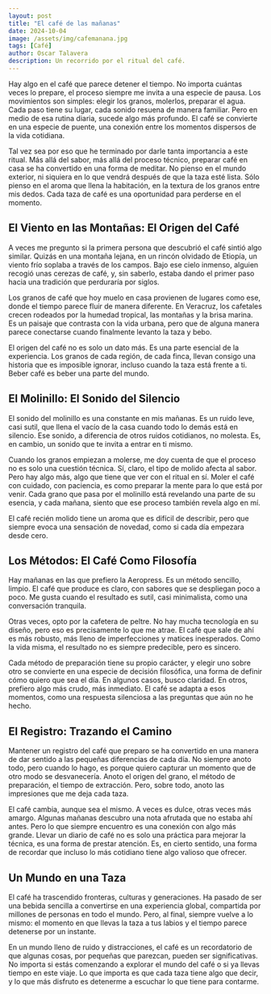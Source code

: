 ```yaml
---
layout: post
title: "El café de las mañanas"
date: 2024-10-04
image: /assets/img/cafemanana.jpg
tags: [Café]
author: Oscar Talavera
description: Un recorrido por el ritual del café.
---
```


Hay algo en el café que parece detener el tiempo. No importa cuántas veces lo prepare, el proceso siempre me invita a una especie de pausa. Los movimientos son simples: elegir los granos, molerlos, preparar el agua. Cada paso tiene su lugar, cada sonido resuena de manera familiar. Pero en medio de esa rutina diaria, sucede algo más profundo. El café se convierte en una especie de puente, una conexión entre los momentos dispersos de la vida cotidiana.

Tal vez sea por eso que he terminado por darle tanta importancia a este ritual. Más allá del sabor, más allá del proceso técnico, preparar café en casa se ha convertido en una forma de meditar. No pienso en el mundo exterior, ni siquiera en lo que vendrá después de que la taza esté lista. Sólo pienso en el aroma que llena la habitación, en la textura de los granos entre mis dedos. Cada taza de café es una oportunidad para perderse en el momento.

## El Viento en las Montañas: El Origen del Café
A veces me pregunto si la primera persona que descubrió el café sintió algo similar. Quizás en una montaña lejana, en un rincón olvidado de Etiopía, un viento frío soplaba a través de los campos. Bajo ese cielo inmenso, alguien recogió unas cerezas de café, y, sin saberlo, estaba dando el primer paso hacia una tradición que perduraría por siglos.

Los granos de café que hoy muelo en casa provienen de lugares como ese, donde el tiempo parece fluir de manera diferente. En Veracruz, los cafetales crecen rodeados por la humedad tropical, las montañas y la brisa marina. Es un paisaje que contrasta con la vida urbana, pero que de alguna manera parece conectarse cuando finalmente levanto la taza y bebo.

El origen del café no es solo un dato más. Es una parte esencial de la experiencia. Los granos de cada región, de cada finca, llevan consigo una historia que es imposible ignorar, incluso cuando la taza está frente a ti. Beber café es beber una parte del mundo.

## El Molinillo: El Sonido del Silencio
El sonido del molinillo es una constante en mis mañanas. Es un ruido leve, casi sutil, que llena el vacío de la casa cuando todo lo demás está en silencio. Ese sonido, a diferencia de otros ruidos cotidianos, no molesta. Es, en cambio, un sonido que te invita a entrar en ti mismo.

Cuando los granos empiezan a molerse, me doy cuenta de que el proceso no es solo una cuestión técnica. Sí, claro, el tipo de molido afecta al sabor. Pero hay algo más, algo que tiene que ver con el ritual en sí. Moler el café con cuidado, con paciencia, es como preparar la mente para lo que está por venir. Cada grano que pasa por el molinillo está revelando una parte de su esencia, y cada mañana, siento que ese proceso también revela algo en mí.

El café recién molido tiene un aroma que es difícil de describir, pero que siempre evoca una sensación de novedad, como si cada día empezara desde cero.

## Los Métodos: El Café Como Filosofía
Hay mañanas en las que prefiero la Aeropress. Es un método sencillo, limpio. El café que produce es claro, con sabores que se despliegan poco a poco. Me gusta cuando el resultado es sutil, casi minimalista, como una conversación tranquila.

Otras veces, opto por la cafetera de peltre. No hay mucha tecnología en su diseño, pero eso es precisamente lo que me atrae. El café que sale de ahí es más robusto, más lleno de imperfecciones y matices inesperados. Como la vida misma, el resultado no es siempre predecible, pero es sincero.

Cada método de preparación tiene su propio carácter, y elegir uno sobre otro se convierte en una especie de decisión filosófica, una forma de definir cómo quiero que sea el día. En algunos casos, busco claridad. En otros, prefiero algo más crudo, más inmediato. El café se adapta a esos momentos, como una respuesta silenciosa a las preguntas que aún no he hecho.

## El Registro: Trazando el Camino
Mantener un registro del café que preparo se ha convertido en una manera de dar sentido a las pequeñas diferencias de cada día. No siempre anoto todo, pero cuando lo hago, es porque quiero capturar un momento que de otro modo se desvanecería. Anoto el origen del grano, el método de preparación, el tiempo de extracción. Pero, sobre todo, anoto las impresiones que me deja cada taza.

El café cambia, aunque sea el mismo. A veces es dulce, otras veces más amargo. Algunas mañanas descubro una nota afrutada que no estaba ahí antes. Pero lo que siempre encuentro es una conexión con algo más grande. Llevar un diario de café no es solo una práctica para mejorar la técnica, es una forma de prestar atención. Es, en cierto sentido, una forma de recordar que incluso lo más cotidiano tiene algo valioso que ofrecer.

## Un Mundo en una Taza
El café ha trascendido fronteras, culturas y generaciones. Ha pasado de ser una bebida sencilla a convertirse en una experiencia global, compartida por millones de personas en todo el mundo. Pero, al final, siempre vuelve a lo mismo: el momento en que llevas la taza a tus labios y el tiempo parece detenerse por un instante.

En un mundo lleno de ruido y distracciones, el café es un recordatorio de que algunas cosas, por pequeñas que parezcan, pueden ser significativas. No importa si estás comenzando a explorar el mundo del café o si ya llevas tiempo en este viaje. Lo que importa es que cada taza tiene algo que decir, y lo que más disfruto es detenerme a escuchar lo que tiene para contarme.
